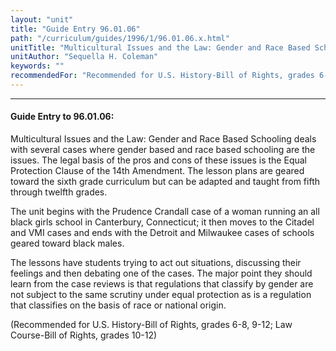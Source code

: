 ```yaml
---
layout: "unit"
title: "Guide Entry 96.01.06"
path: "/curriculum/guides/1996/1/96.01.06.x.html"
unitTitle: "Multicultural Issues and the Law: Gender and Race Based Schooling"
unitAuthor: "Sequella H. Coleman"
keywords: ""
recommendedFor: "Recommended for U.S. History-Bill of Rights, grades 6-8, 9-12; Law Course-Bill of Rights, grades 10-12"
---
```

<body>
<hr/>
 <h4>
  Guide Entry to 96.01.06:
 </h4>
 Multicultural Issues and the Law: Gender and Race Based Schooling deals with several cases where gender based and race based schooling are the issues. The legal basis of the pros and cons of these issues is the Equal Protection Clause of the 14th Amendment. The lesson plans are geared toward the sixth grade curriculum but can be adapted and taught from fifth through twelfth grades.
 <p>
  The unit begins with the Prudence Crandall case of a woman running an all black girls school in Canterbury, Connecticut; it then moves to the Citadel and VMI cases and ends with the Detroit and Milwaukee cases of schools geared toward black males.
 </p>
 <p>
  The lessons have students trying to act out situations, discussing their feelings and then debating one of the cases. The major point they should learn from the case reviews is that regulations that classify by gender are not subject to the same scrutiny under equal protection as is a regulation that classifies on the basis of race or national origin.
 </p>
 <p>
  (Recommended for U.S. History-Bill of Rights, grades 6-8, 9-12; Law Course-Bill of Rights, grades 10-12)
 </p>

</body>